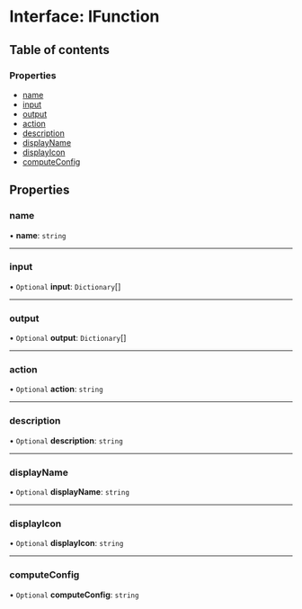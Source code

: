 # Interface: IFunction

## Table of contents

### Properties

- [name](IFunction.md#name)
- [input](IFunction.md#input)
- [output](IFunction.md#output)
- [action](IFunction.md#action)
- [description](IFunction.md#description)
- [displayName](IFunction.md#displayname)
- [displayIcon](IFunction.md#displayicon)
- [computeConfig](IFunction.md#computeconfig)

## Properties

### name

• **name**: `string`

___

### input

• `Optional` **input**: `Dictionary`[]

___

### output

• `Optional` **output**: `Dictionary`[]

___

### action

• `Optional` **action**: `string`

___

### description

• `Optional` **description**: `string`

___

### displayName

• `Optional` **displayName**: `string`

___

### displayIcon

• `Optional` **displayIcon**: `string`

___

### computeConfig

• `Optional` **computeConfig**: `string`

